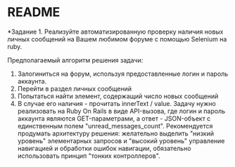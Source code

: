 # README


*Задание 1. Реализуйте автоматизированную проверку наличия новых личных сообщений на Вашем любимом форуме с помощью Selenium на ruby.

Предполагаемый алгоритм решения задачи:
1) Залогиниться на форум, используя предоставленные логин и пароль аккаунта.
2) Перейти в раздел личных сообщений
3) Попытаться найти элемент, содержащий число новых сообщений
4) В случае его наличия - прочитать innerText / value.
Задачу нужно реализовать на Ruby On Rails в виде API-вызова, где логин и пароль аккаунта являются GET-параметрами, а ответ - JSON-объект с единственным полем "unread_messages_count".
Рекомендуется продумать архитектуру решения: желательно выделить "низкий уровень" элементарных запросов и "высокий уровень" управление навигацией и обработки ошибок навигации, обязательно использовать принцип "тонких контроллеров".